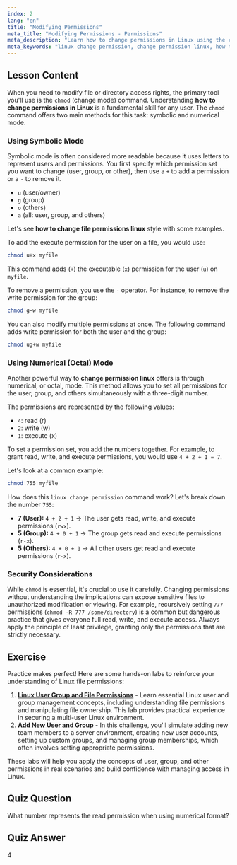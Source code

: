 ```yaml
---
index: 2
lang: "en"
title: "Modifying Permissions"
meta_title: "Modifying Permissions - Permissions"
meta_description: "Learn how to change permissions in Linux using the chmod command. This guide covers both symbolic and numerical methods to help you manage file and directory access securely. Master the linux change permission process for better system administration."
meta_keywords: "linux change permission, change permission linux, how to change permissions in linux, how to change file permissions linux, chmod, file permissions, linux security, symbolic permissions, numerical permissions"
---
```


## Lesson Content

When you need to modify file or directory access rights, the primary tool you'll use is the `chmod` (change mode) command. Understanding **how to change permissions in Linux** is a fundamental skill for any user. The `chmod` command offers two main methods for this task: symbolic and numerical mode.

### Using Symbolic Mode

Symbolic mode is often considered more readable because it uses letters to represent users and permissions. You first specify which permission set you want to change (user, group, or other), then use a `+` to add a permission or a `-` to remove it.

- `u` (user/owner)
- `g` (group)
- `o` (others)
- `a` (all: user, group, and others)

Let's see **how to change file permissions linux** style with some examples.

To add the execute permission for the user on a file, you would use:

```bash
chmod u+x myfile
```

This command adds (`+`) the executable (`x`) permission for the user (`u`) on `myfile`.

To remove a permission, you use the `-` operator. For instance, to remove the write permission for the group:

```bash
chmod g-w myfile
```

You can also modify multiple permissions at once. The following command adds write permission for both the user and the group:

```bash
chmod ug+w myfile
```

### Using Numerical (Octal) Mode

Another powerful way to **change permission linux** offers is through numerical, or octal, mode. This method allows you to set all permissions for the user, group, and others simultaneously with a three-digit number.

The permissions are represented by the following values:

- `4`: read (r)
- `2`: write (w)
- `1`: execute (x)

To set a permission set, you add the numbers together. For example, to grant read, write, and execute permissions, you would use `4 + 2 + 1 = 7`.

Let's look at a common example:

```bash
chmod 755 myfile
```

How does this `linux change permission` command work? Let's break down the number `755`:

- **7 (User):** `4 + 2 + 1` -> The user gets read, write, and execute permissions (`rwx`).
- **5 (Group):** `4 + 0 + 1` -> The group gets read and execute permissions (`r-x`).
- **5 (Others):** `4 + 0 + 1` -> All other users get read and execute permissions (`r-x`).

### Security Considerations

While `chmod` is essential, it's crucial to use it carefully. Changing permissions without understanding the implications can expose sensitive files to unauthorized modification or viewing. For example, recursively setting `777` permissions (`chmod -R 777 /some/directory`) is a common but dangerous practice that gives everyone full read, write, and execute access. Always apply the principle of least privilege, granting only the permissions that are strictly necessary.

## Exercise

Practice makes perfect! Here are some hands-on labs to reinforce your understanding of Linux file permissions:

1.  **[Linux User Group and File Permissions](https://labex.io/labs/linux-linux-user-group-and-file-permissions-18002)** - Learn essential Linux user and group management concepts, including understanding file permissions and manipulating file ownership. This lab provides practical experience in securing a multi-user Linux environment.
2.  **[Add New User and Group](https://labex.io/labs/linux-add-new-user-and-group-17987)** - In this challenge, you'll simulate adding new team members to a server environment, creating new user accounts, setting up custom groups, and managing group memberships, which often involves setting appropriate permissions.

These labs will help you apply the concepts of user, group, and other permissions in real scenarios and build confidence with managing access in Linux.

## Quiz Question

What number represents the read permission when using numerical format?

## Quiz Answer

4
